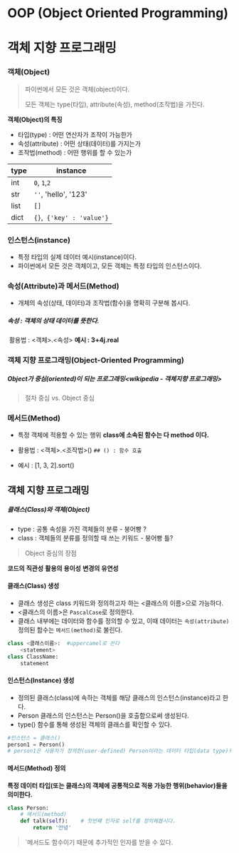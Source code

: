 # OOP (Object Oriented Programming) 

# 객체 지향 프로그래밍



### 객체(Object)

> 파이썬에서 모든 것은 객체(object)이다.
>
> 모든 객체는 type(타입), attribute(속성), method(조작법)을 가진다.

__객체(Object)의 특징__

- 타입(type) : 어떤 연산자가 조작이 가능한가
- 속성(attribute) : 어떤 상태(데이터)를 가지는가
- 조작법(method) : 어떤 행위를 할 수 있는가



| type | instance                    |
| ---- | --------------------------- |
| int  | `0`, `1`,`2`                |
| str  | `''`, 'hello', '123'        |
| list | `[]`                        |
| dict | `{}`,`` {'key' : 'value'}`` |



### 인스턴스(instance)

- 특정 타입의 실제 데이터 예시(instance)이다.
- 파이썬에서 모든 것은 객체이고, 모든 객체는 특정 타입의 인스턴스이다.

### 속성(Attribute)과 메서드(Method)

- 개체의 속성(상태, 데이터)과 조작법(함수)을 명확히 구분해 봅시다.

##### 속성 : 객체의 상태 데이터를 뜻한다.

​	활용법 : <객체>.<속성>   **예시 : 3+4j.real**



### 객체 지향 프로그래밍(Object-Oriented Programming)

##### Object가 중심(oriented)이 되는 프로그래밍<wikipedia - 객체지향 프로그래밍>

>  절차 중심 vs. Object 중심



### 메서드(Method)

- 특정 객체에 적용할 수 있는 행위  **class에 소속된 함수는 다 method 이다.**

- 활용법 : <객체>.<조작법>()   ``## () : 함수 호출``
- 예시 : [1, 3, 2].sort()







## 객체 지향 프로그래밍

#####  클래스(Class)와 객체(Object)

- type : 공통 속성을 가진 객체들의 분류 - 붕어빵 ?
- class : 객체들의 분류를 정의할 때 쓰는 키워드 - 붕어빵 틀?



>  Object 중심의 장점

**코드의 직관성**
**활용의 용이성**
**변경의 유연성**



#### 클래스(Class) 생성

- 클래스 생성은 class 키워드와 정의하고자 하는 <클래스의 이름>으로 가능하다.
- <클래스의 이름>은 `PascalCase`로 정의한다.
- 클래스 내부에는 데이터와 함수를 정의할 수 있고, 이때 데이터는 `속성(attribute)` 정의된 함수는 `메서드(method)`로 불린다.

```python
class <클래스이름>:  #uppercamel로 쓴다
    <statement>
class ClassName:
    statement
```



#### 인스턴스(Instance) 생성

- 정의된 클래스(class)에 속하는 객체를 해당 클래스의 인스턴스(instance)라고 한다.
- Person 클래스의 인스턴스는 Person()을 호출함으로써 생성된다.
- type() 함수를 통해 생성된 객체의 클래스를 확인할 수 있다.

```python
#인스턴스 = 클래스()
person1 = Person()
# person1은 사용자가 정의한(user-defined) Person이라는 데이터 타입(data type)의 인스턴스이다.
```

#### 메서드(Method) 정의

**특정 데이터 타입(또는 클래스)의 객체에 공통적으로 적용 가능한 행위(behavior)들을 의미한다.**

```python
class Person:
    # 메서드(method)
    def talk(self):    # 첫번째 인자로 self를 정의해봅시다.
        return '안녕'
```

> `메서드도 함수이기 때문에 추가적인 인자를 받을 수 있다.

